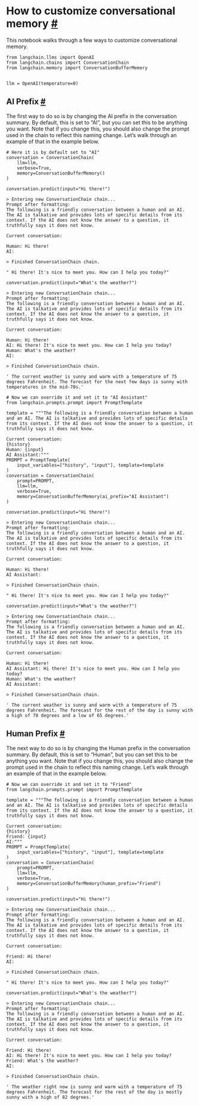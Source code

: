 


 How to customize conversational memory
 [#](#how-to-customize-conversational-memory "Permalink to this headline")
===================================================================================================================



 This notebook walks through a few ways to customize conversational memory.
 







```
from langchain.llms import OpenAI
from langchain.chains import ConversationChain
from langchain.memory import ConversationBufferMemory


llm = OpenAI(temperature=0)

```







 AI Prefix
 [#](#ai-prefix "Permalink to this headline")
---------------------------------------------------------



 The first way to do so is by changing the AI prefix in the conversation summary. By default, this is set to “AI”, but you can set this to be anything you want. Note that if you change this, you should also change the prompt used in the chain to reflect this naming change. Let’s walk through an example of that in the example below.
 







```
# Here it is by default set to "AI"
conversation = ConversationChain(
    llm=llm, 
    verbose=True, 
    memory=ConversationBufferMemory()
)

```










```
conversation.predict(input="Hi there!")

```








```
> Entering new ConversationChain chain...
Prompt after formatting:
The following is a friendly conversation between a human and an AI. The AI is talkative and provides lots of specific details from its context. If the AI does not know the answer to a question, it truthfully says it does not know.

Current conversation:

Human: Hi there!
AI:

> Finished ConversationChain chain.

```






```
" Hi there! It's nice to meet you. How can I help you today?"

```










```
conversation.predict(input="What's the weather?")

```








```
> Entering new ConversationChain chain...
Prompt after formatting:
The following is a friendly conversation between a human and an AI. The AI is talkative and provides lots of specific details from its context. If the AI does not know the answer to a question, it truthfully says it does not know.

Current conversation:

Human: Hi there!
AI: Hi there! It's nice to meet you. How can I help you today?
Human: What's the weather?
AI:

> Finished ConversationChain chain.

```






```
' The current weather is sunny and warm with a temperature of 75 degrees Fahrenheit. The forecast for the next few days is sunny with temperatures in the mid-70s.'

```










```
# Now we can override it and set it to "AI Assistant"
from langchain.prompts.prompt import PromptTemplate

template = """The following is a friendly conversation between a human and an AI. The AI is talkative and provides lots of specific details from its context. If the AI does not know the answer to a question, it truthfully says it does not know.

Current conversation:
{history}
Human: {input}
AI Assistant:"""
PROMPT = PromptTemplate(
    input_variables=["history", "input"], template=template
)
conversation = ConversationChain(
    prompt=PROMPT,
    llm=llm, 
    verbose=True, 
    memory=ConversationBufferMemory(ai_prefix="AI Assistant")
)

```










```
conversation.predict(input="Hi there!")

```








```
> Entering new ConversationChain chain...
Prompt after formatting:
The following is a friendly conversation between a human and an AI. The AI is talkative and provides lots of specific details from its context. If the AI does not know the answer to a question, it truthfully says it does not know.

Current conversation:

Human: Hi there!
AI Assistant:

> Finished ConversationChain chain.

```






```
" Hi there! It's nice to meet you. How can I help you today?"

```










```
conversation.predict(input="What's the weather?")

```








```
> Entering new ConversationChain chain...
Prompt after formatting:
The following is a friendly conversation between a human and an AI. The AI is talkative and provides lots of specific details from its context. If the AI does not know the answer to a question, it truthfully says it does not know.

Current conversation:

Human: Hi there!
AI Assistant: Hi there! It's nice to meet you. How can I help you today?
Human: What's the weather?
AI Assistant:

> Finished ConversationChain chain.

```






```
' The current weather is sunny and warm with a temperature of 75 degrees Fahrenheit. The forecast for the rest of the day is sunny with a high of 78 degrees and a low of 65 degrees.'

```








 Human Prefix
 [#](#human-prefix "Permalink to this headline")
---------------------------------------------------------------



 The next way to do so is by changing the Human prefix in the conversation summary. By default, this is set to “Human”, but you can set this to be anything you want. Note that if you change this, you should also change the prompt used in the chain to reflect this naming change. Let’s walk through an example of that in the example below.
 







```
# Now we can override it and set it to "Friend"
from langchain.prompts.prompt import PromptTemplate

template = """The following is a friendly conversation between a human and an AI. The AI is talkative and provides lots of specific details from its context. If the AI does not know the answer to a question, it truthfully says it does not know.

Current conversation:
{history}
Friend: {input}
AI:"""
PROMPT = PromptTemplate(
    input_variables=["history", "input"], template=template
)
conversation = ConversationChain(
    prompt=PROMPT,
    llm=llm, 
    verbose=True, 
    memory=ConversationBufferMemory(human_prefix="Friend")
)

```










```
conversation.predict(input="Hi there!")

```








```
> Entering new ConversationChain chain...
Prompt after formatting:
The following is a friendly conversation between a human and an AI. The AI is talkative and provides lots of specific details from its context. If the AI does not know the answer to a question, it truthfully says it does not know.

Current conversation:

Friend: Hi there!
AI:

> Finished ConversationChain chain.

```






```
" Hi there! It's nice to meet you. How can I help you today?"

```










```
conversation.predict(input="What's the weather?")

```








```
> Entering new ConversationChain chain...
Prompt after formatting:
The following is a friendly conversation between a human and an AI. The AI is talkative and provides lots of specific details from its context. If the AI does not know the answer to a question, it truthfully says it does not know.

Current conversation:

Friend: Hi there!
AI: Hi there! It's nice to meet you. How can I help you today?
Friend: What's the weather?
AI:

> Finished ConversationChain chain.

```






```
' The weather right now is sunny and warm with a temperature of 75 degrees Fahrenheit. The forecast for the rest of the day is mostly sunny with a high of 82 degrees.'

```








